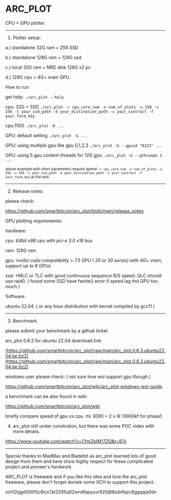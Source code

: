# ARC_PLOT
CPU + GPU plotter.

-----------------------------------------------------------------------------------------------------------
1. Plotter setup:

a.) standalone 32G ram + 256 SSD

b.) standalone 128G ram + 128G ssd

c.) local 32G ram + NRD disk 128G x2 pc 

d.) 128G cpu + 4G+ vram GPU.

How to run:

get help:  ```./arc_plot --help```

cpu: 32G + SSD  ```./arc_plot -r cpu_core_num -n num_of_plots -u 256 -v 256 -t your_ssd_path -d your_distination_path -c your_contract -f your_farm_key```

cpu:110G  ```./arc_plot -R ...```

GPU: default setting ```./arc_plot -G ...```

GPU: using multiple gpu like gpu 0,1,2,3   ```./arc_plot -G --gpuid "0123" ...```

GPU: using 5 gpu context threads for 12G gpu   ```./arc_plot -G --gthreads 5 ...```

<sup> above example with short parameters require apend ```-r cpu_core_num -n num_of_plots -u 256 -v 256 -t your_ssd_path -d your_distination_path -c your_contract -f your_farm_key``` at the end.</sup> 

-----------------------------------------------------------------------------------------------------------
2. Release notes.

please check: 

https://github.com/smartbitcoin/arc_plot/blob/main/release_notes


GPU plotting requirements:

hardware:

cpu: *64bit x86 cpu with pci-e 3.0 x16 bus*

ram: *128G ram*

gpu: *nvidia cuda compatibility > 7.5 GPU ( 20 or 30 series) with 4G+ vram,  support up to 8 GPUs.*

ssd: *MLC or TLC with good continuous sequence R/S speed. QLC should use raid0. ( found some SSD have fwrite() error if speed lag thd GPU too much.) 

Software:

ubuntu 22.04. ( or any linux distribution with kernel compiled by gcc11 )


-----------------------------------------------------------------------------------------------------------
3. Benchmark.

please submit your benchmark by a github ticket 

arc_plot 0.6.2 for ubuntu 22.04 download link:

[https://github.com/smartbitcoin/arc_plot/raw/main/arc_plot.0.6.3.ubuntu22.04.tar.bz2](https://github.com/smartbitcoin/arc_plot/raw/main/arc_plot.0.6.3.ubuntu22.04.tar.bz2)

windows user please check: ( not sure how wsl support gpu though.)

https://github.com/smartbitcoin/arc_plot/wiki/arc_plot-windows-wsl-guide.

a benchmark can be also found in wiki:

https://github.com/smartbitcoin/arc_plot/wiki

briefly compare speed of gpu vs cpu.  rtx 3090 = 2 x i9 13900kf for phase1.

4. arc_plot still under constrution, but there was some POC video with more details.

https://www.youtube.com/watch?v=CfmZbIM17ZQ&t=87s


-----------------------------------------------------------------------------------------------------------

Special thanks to MadMax and Bladebit as arc_plot learned lots of good design from them and here show highly respect for these complicated project and pioneer's hardwork.

ARC_PLOT is freeware and if you like this idea and love the arc_plot freeware, please don't forget donate some XCH to support this project.

xch12qge50ttf5c6lcx7at3295q92wndfapyuvr920j88zdnfqzc8ggqaja0dn
